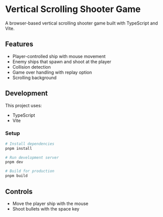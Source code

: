 # Vertical Scrolling Shooter Game

A browser-based vertical scrolling shooter game built with TypeScript and Vite.

## Features

- Player-controlled ship with mouse movement
- Enemy ships that spawn and shoot at the player
- Collision detection
- Game over handling with replay option
- Scrolling background

## Development

This project uses:
- TypeScript
- Vite

### Setup

```bash
# Install dependencies
pnpm install

# Run development server
pnpm dev

# Build for production
pnpm build
```

## Controls

- Move the player ship with the mouse
- Shoot bullets with the space key
